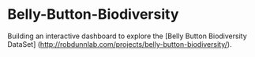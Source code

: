 # Belly-Button-Biodiversity

Building an interactive dashboard to explore the [Belly Button Biodiversity DataSet]
(http://robdunnlab.com/projects/belly-button-biodiversity/).
